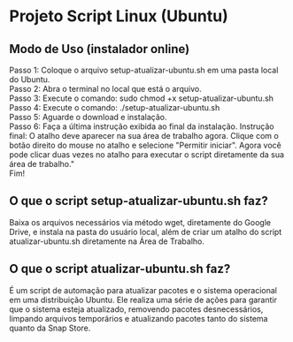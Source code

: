 # Projeto Script Linux (Ubuntu)

## Modo de Uso (instalador online)

Passo 1: Coloque o arquivo setup-atualizar-ubuntu.sh em uma pasta local do Ubuntu.  
Passo 2: Abra o terminal no local que está o arquivo.  
Passo 3: Execute o comando: sudo chmod +x setup-atualizar-ubuntu.sh  
Passo 4: Execute o comando: ./setup-atualizar-ubuntu.sh  
Passo 5: Aguarde o download e instalação.  
Passo 6: Faça a última instrução exibida ao final da instalação. Instrução final: O atalho deve aparecer na sua área de trabalho agora. Clique com o botão direito do mouse no atalho e selecione "Permitir iniciar". Agora você pode clicar duas vezes no atalho para executar o script diretamente da sua área de trabalho."  
Fim!

## O que o script setup-atualizar-ubuntu.sh faz?

Baixa os arquivos necessários via método wget, diretamente do Google Drive, e instala na pasta do usuário local, além de criar um atalho do script atualizar-ubuntu.sh diretamente na Área de Trabalho.

## O que o script atualizar-ubuntu.sh faz?

É um script de automação para atualizar pacotes e o sistema operacional em uma distribuição Ubuntu. Ele realiza uma série de ações para garantir que o sistema esteja atualizado, removendo pacotes desnecessários, limpando arquivos temporários e atualizando pacotes tanto do sistema quanto da Snap Store.